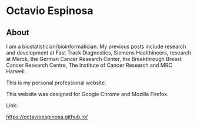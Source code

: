 # Octavio Espinosa

## About
I am a biostatistician/bioinformatician. My previous posts include research and development at Fast Track Diagnostics, Siemens Healthineers, research at Merck, the German Cancer Research Center, the Breakthrough Breast Cancer Research Centre, The Institute of Cancer Research and MRC Harwell.

This is my personal professional website.

This website was designed for Google Chrome and Mozilla Firefox.

Link:

https://octavioespinosa.github.io/
